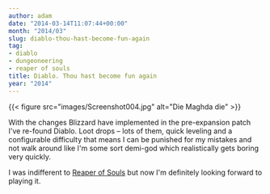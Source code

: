 ```yaml
---
author: adam
date: "2014-03-14T11:07:44+00:00"
month: "2014/03"
slug: diablo-thou-hast-become-fun-again
tag:
- diablo
- dungeoneering
- reaper of souls
title: Diablo. Thou hast become fun again
year: "2014"
---
```


{{< figure src="images/Screenshot004.jpg" alt="Die Maghda die" >}}

With the changes Blizzard have implemented in the pre-expansion patch I've re-found Diablo. Loot drops &#8211; lots of them, quick leveling and a configurable difficulty that means I can be punished for my mistakes and not walk around like I'm some sort demi-god which realistically gets boring very quickly.

I was indifferent to [Reaper of Souls](http://eu.battle.net/d3/en/reaper-of-souls/) but now I'm definitely looking forward to playing it.